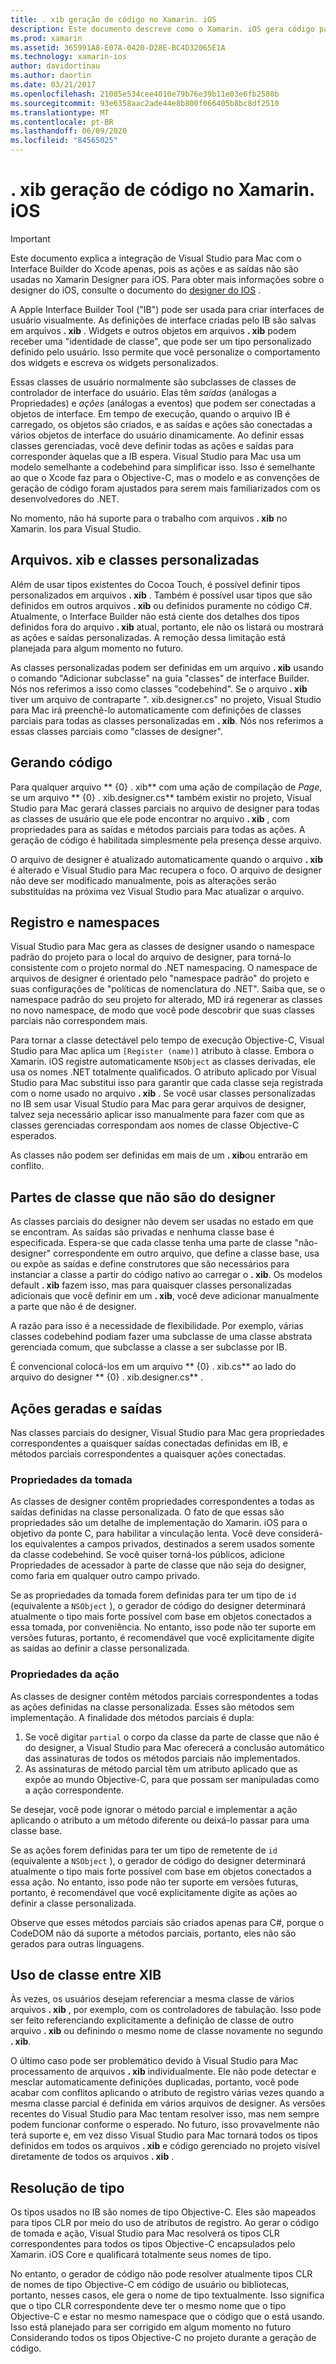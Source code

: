 ```yaml
---
title: . xib geração de código no Xamarin. iOS
description: Este documento descreve como o Xamarin. iOS gera código para mapear arquivos. xib para C#, tornando os controles visuais acessíveis programaticamente.
ms.prod: xamarin
ms.assetid: 365991A8-E07A-0420-D28E-BC4D32065E1A
ms.technology: xamarin-ios
author: davidortinau
ms.author: daortin
ms.date: 03/21/2017
ms.openlocfilehash: 21085e534cee4010e79b76e39b11e03e6fb2580b
ms.sourcegitcommit: 93e6358aac2ade44e8b800f066405b8bc8df2510
ms.translationtype: MT
ms.contentlocale: pt-BR
ms.lasthandoff: 06/09/2020
ms.locfileid: "84565025"
---
```

# <a name="xib-code-generation-in-xamarinios"></a>. xib geração de código no Xamarin. iOS

> [!IMPORTANT]
> Este documento explica a integração de Visual Studio para Mac com o Interface Builder do Xcode apenas, pois as ações e as saídas não são usadas no Xamarin Designer para iOS. Para obter mais informações sobre o designer do iOS, consulte o documento do [designer do IOS](~/ios/user-interface/designer/index.md) .

A Apple Interface Builder Tool ("IB") pode ser usada para criar interfaces de usuário visualmente. As definições de interface criadas pelo IB são salvas em arquivos **. xib** . Widgets e outros objetos em arquivos **. xib** podem receber uma "identidade de classe", que pode ser um tipo personalizado definido pelo usuário. Isso permite que você personalize o comportamento dos widgets e escreva os widgets personalizados.

Essas classes de usuário normalmente são subclasses de classes de controlador de interface do usuário. Elas têm *saídas* (análogas a Propriedades) e *ações* (análogas a eventos) que podem ser conectadas a objetos de interface. Em tempo de execução, quando o arquivo IB é carregado, os objetos são criados, e as saídas e ações são conectadas a vários objetos de interface do usuário dinamicamente. Ao definir essas classes gerenciadas, você deve definir todas as ações e saídas para corresponder àquelas que a IB espera. Visual Studio para Mac usa um modelo semelhante a codebehind para simplificar isso. Isso é semelhante ao que o Xcode faz para o Objective-C, mas o modelo e as convenções de geração de código foram ajustados para serem mais familiarizados com os desenvolvedores do .NET.

No momento, não há suporte para o trabalho com arquivos **. xib** no Xamarin. Ios para Visual Studio.

## <a name="xib-files-and-custom-classes"></a>Arquivos. xib e classes personalizadas

Além de usar tipos existentes do Cocoa Touch, é possível definir tipos personalizados em arquivos **. xib** . Também é possível usar tipos que são definidos em outros arquivos **. xib** ou definidos puramente no código C#. Atualmente, o Interface Builder não está ciente dos detalhes dos tipos definidos fora do arquivo **. xib** atual, portanto, ele não os listará ou mostrará as ações e saídas personalizadas. A remoção dessa limitação está planejada para algum momento no futuro.

As classes personalizadas podem ser definidas em um arquivo **. xib** usando o comando "Adicionar subclasse" na guia "classes" de interface Builder. Nós nos referimos a isso como classes "codebehind". Se o arquivo **. xib** tiver um arquivo de contraparte ". xib.designer.cs" no projeto, Visual Studio para Mac irá preenchê-lo automaticamente com definições de classes parciais para todas as classes personalizadas em **. xib**. Nós nos referimos a essas classes parciais como "classes de designer".

## <a name="generating-code"></a>Gerando código

Para qualquer arquivo ** {0} . xib** com uma ação de compilação de *Page*, se um arquivo ** {0} . xib.designer.cs** também existir no projeto, Visual Studio para Mac gerará classes parciais no arquivo de designer para todas as classes de usuário que ele pode encontrar no arquivo **. xib** , com propriedades para as saídas e métodos parciais para todas as ações. A geração de código é habilitada simplesmente pela presença desse arquivo.

O arquivo de designer é atualizado automaticamente quando o arquivo **. xib** é alterado e Visual Studio para Mac recupera o foco. O arquivo de designer não deve ser modificado manualmente, pois as alterações serão substituídas na próxima vez Visual Studio para Mac atualizar o arquivo.

## <a name="registration-and-namespaces"></a>Registro e namespaces

Visual Studio para Mac gera as classes de designer usando o namespace padrão do projeto para o local do arquivo de designer, para torná-lo consistente com o projeto normal do .NET namespacing. O namespace de arquivos de designer é orientado pelo "namespace padrão" do projeto e suas configurações de "políticas de nomenclatura do .NET". Saiba que, se o namespace padrão do seu projeto for alterado, MD irá regenerar as classes no novo namespace, de modo que você pode descobrir que suas classes parciais não correspondem mais.

Para tornar a classe detectável pelo tempo de execução Objective-C, Visual Studio para Mac aplica um `[Register (name)]` atributo à classe. Embora o Xamarin. iOS registre automaticamente `NSObject` as classes derivadas, ele usa os nomes .NET totalmente qualificados. O atributo aplicado por Visual Studio para Mac substitui isso para garantir que cada classe seja registrada com o nome usado no arquivo **. xib** . Se você usar classes personalizadas no IB sem usar Visual Studio para Mac para gerar arquivos de designer, talvez seja necessário aplicar isso manualmente para fazer com que as classes gerenciadas correspondam aos nomes de classe Objective-C esperados.

As classes não podem ser definidas em mais de um **. xib**ou entrarão em conflito.

## <a name="non-designer-class-parts"></a>Partes de classe que não são do designer

As classes parciais do designer não devem ser usadas no estado em que se encontram. As saídas são privadas e nenhuma classe base é especificada. Espera-se que cada classe tenha uma parte de classe "não-designer" correspondente em outro arquivo, que define a classe base, usa ou expõe as saídas e define construtores que são necessários para instanciar a classe a partir do código nativo ao carregar o **. xib**. Os modelos default **. xib** fazem isso, mas para quaisquer classes personalizadas adicionais que você definir em um **. xib**, você deve adicionar manualmente a parte que não é de designer.

A razão para isso é a necessidade de flexibilidade. Por exemplo, várias classes codebehind podiam fazer uma subclasse de uma classe abstrata gerenciada comum, que subclasse a classe a ser subclasse por IB.

É convencional colocá-los em um arquivo ** {0} . xib.cs** ao lado do arquivo do designer ** {0} . xib.designer.cs** .

<a name="generated"></a>

## <a name="generated-actions-and-outlets"></a>Ações geradas e saídas

Nas classes parciais do designer, Visual Studio para Mac gera propriedades correspondentes a quaisquer saídas conectadas definidas em IB, e métodos parciais correspondentes a quaisquer ações conectadas.

### <a name="outlet-properties"></a>Propriedades da tomada

As classes de designer contêm propriedades correspondentes a todas as saídas definidas na classe personalizada. O fato de que essas são propriedades são um detalhe de implementação do Xamarin. iOS para o objetivo da ponte C, para habilitar a vinculação lenta. Você deve considerá-los equivalentes a campos privados, destinados a serem usados somente da classe codebehind. Se você quiser torná-los públicos, adicione Propriedades de acessador à parte de classe que não seja do designer, como faria em qualquer outro campo privado.

Se as propriedades da tomada forem definidas para ter um tipo de `id` (equivalente a `NSObject` ), o gerador de código do designer determinará atualmente o tipo mais forte possível com base em objetos conectados a essa tomada, por conveniência.
No entanto, isso pode não ter suporte em versões futuras, portanto, é recomendável que você explicitamente digite as saídas ao definir a classe personalizada.

### <a name="action-properties"></a>Propriedades da ação

As classes de designer contêm métodos parciais correspondentes a todas as ações definidas na classe personalizada. Esses são métodos sem implementação. A finalidade dos métodos parciais é dupla:

1. Se você digitar `partial` o corpo da classe da parte de classe que não é do designer, a Visual Studio para Mac oferecerá a conclusão automático das assinaturas de todos os métodos parciais não implementados.
2. As assinaturas de método parcial têm um atributo aplicado que as expõe ao mundo Objective-C, para que possam ser manipuladas como a ação correspondente.

Se desejar, você pode ignorar o método parcial e implementar a ação aplicando o atributo a um método diferente ou deixá-lo passar para uma classe base.

Se as ações forem definidas para ter um tipo de remetente de `id` (equivalente a `NSObject` ), o gerador de código do designer determinará atualmente o tipo mais forte possível com base em objetos conectados a essa ação. No entanto, isso pode não ter suporte em versões futuras, portanto, é recomendável que você explicitamente digite as ações ao definir a classe personalizada.

Observe que esses métodos parciais são criados apenas para C#, porque o CodeDOM não dá suporte a métodos parciais, portanto, eles não são gerados para outras linguagens.

## <a name="cross-xib-class-usage"></a>Uso de classe entre XIB

Às vezes, os usuários desejam referenciar a mesma classe de vários arquivos **. xib** , por exemplo, com os controladores de tabulação. Isso pode ser feito referenciando explicitamente a definição de classe de outro arquivo **. xib** ou definindo o mesmo nome de classe novamente no segundo **. xib**.

O último caso pode ser problemático devido à Visual Studio para Mac processamento de arquivos **. xib** individualmente. Ele não pode detectar e mesclar automaticamente definições duplicadas, portanto, você pode acabar com conflitos aplicando o atributo de registro várias vezes quando a mesma classe parcial é definida em vários arquivos de designer. As versões recentes do Visual Studio para Mac tentam resolver isso, mas nem sempre podem funcionar conforme o esperado. No futuro, isso provavelmente não terá suporte e, em vez disso Visual Studio para Mac tornará todos os tipos definidos em todos os arquivos **. xib** e código gerenciado no projeto visível diretamente de todos os arquivos **. xib** .

## <a name="type-resolution"></a>Resolução de tipo

Os tipos usados no IB são nomes de tipo Objective-C. Eles são mapeados para tipos CLR por meio do uso de atributos de registro. Ao gerar o código de tomada e ação, Visual Studio para Mac resolverá os tipos CLR correspondentes para todos os tipos Objective-C encapsulados pelo Xamarin. iOS Core e qualificará totalmente seus nomes de tipo.

No entanto, o gerador de código não pode resolver atualmente tipos CLR de nomes de tipo Objective-C em código de usuário ou bibliotecas, portanto, nesses casos, ele gera o nome de tipo textualmente. Isso significa que o tipo CLR correspondente deve ter o mesmo nome que o tipo Objective-C e estar no mesmo namespace que o código que o está usando. Isso está planejado para ser corrigido em algum momento no futuro Considerando todos os tipos Objective-C no projeto durante a geração de código.
